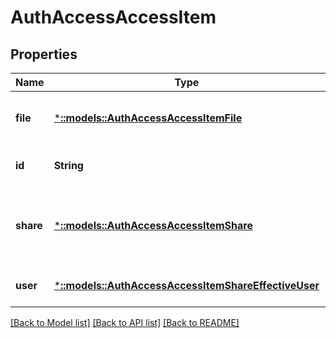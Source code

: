 # AuthAccessAccessItem

## Properties
Name | Type | Description | Notes
------------ | ------------- | ------------- | -------------
**file** | [***::models::AuthAccessAccessItemFile**](AuthAccessAccessItemFile.md) | Specifies properties for access rights. | [optional] [default to null]
**id** | **String** | Specifies the ID of the user. | [optional] [default to null]
**share** | [***::models::AuthAccessAccessItemShare**](AuthAccessAccessItemShare.md) | Specifies the permissions that the user has on the share. | [optional] [default to null]
**user** | [***::models::AuthAccessAccessItemShareEffectiveUser**](AuthAccessAccessItemShareEffectiveUser.md) | Specifies the persona for the user. | [optional] [default to null]

[[Back to Model list]](../README.md#documentation-for-models) [[Back to API list]](../README.md#documentation-for-api-endpoints) [[Back to README]](../README.md)


